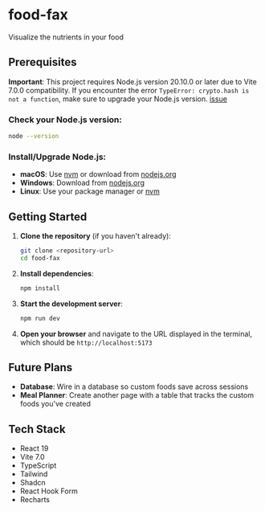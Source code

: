 # food-fax
Visualize the nutrients in your food

## Prerequisites

**Important**: This project requires Node.js version 20.10.0 or later due to Vite 7.0.0 compatibility. If you encounter the error `TypeError: crypto.hash is not a function`, make sure to upgrade your Node.js version. [issue](https://github.com/vitejs/vite/issues/20287)

### Check your Node.js version:
```bash
node --version
```

### Install/Upgrade Node.js:
- **macOS**: Use [nvm](https://github.com/nvm-sh/nvm) or download from [nodejs.org](https://nodejs.org/)
- **Windows**: Download from [nodejs.org](https://nodejs.org/)
- **Linux**: Use your package manager or [nvm](https://github.com/nvm-sh/nvm)

## Getting Started

1. **Clone the repository** (if you haven't already):
   ```bash
   git clone <repository-url>
   cd food-fax
   ```

2. **Install dependencies**:
   ```bash
   npm install
   ```

3. **Start the development server**:
   ```bash
   npm run dev
   ```

4. **Open your browser** and navigate to the URL displayed in the terminal, which should be `http://localhost:5173`

## Future Plans

- **Database**: Wire in a database so custom foods save across sessions
- **Meal Planner**: Create another page with a table that tracks the custom foods you've created

## Tech Stack

- React 19
- Vite 7.0
- TypeScript
- Tailwind
- Shadcn
- React Hook Form
- Recharts
